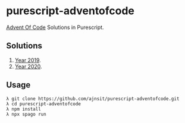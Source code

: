 # purescript-adventofcode
[Advent Of Code](https://adventofcode.com/) Solutions in Purescript.

## Solutions

1. [Year 2019](https://github.com/ajnsit/purescript-adventofcode/tree/master/src/Year2019).
2. [Year 2020](https://github.com/ajnsit/purescript-adventofcode/tree/master/src/Year2020).


## Usage

```
λ git clone https://github.com/ajnsit/purescript-adventofcode.git
λ cd purescript-adventofcode
λ npm install
λ npx spago run
```
